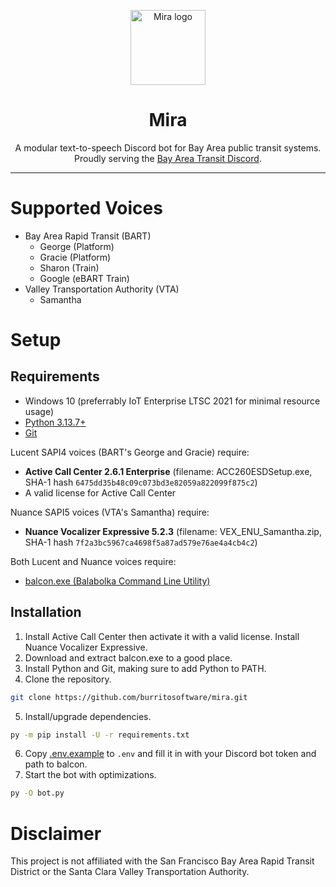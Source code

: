 <p align="center">
  <img src="https://owo.whats-th.is/3sSfXgb.png" alt="Mira logo" width="120"/>
</p>

<h1 align="center">Mira</h1>

<p align="center">
  A modular text-to-speech Discord bot for Bay Area public transit systems.
  <br>
  Proudly serving the <a href="https://discord.gg/bayareatransit">Bay Area Transit Discord</a>.
</p>

---

# Supported Voices
- Bay Area Rapid Transit (BART)
  - George (Platform)
  - Gracie (Platform)
  - Sharon (Train)
  - Google (eBART Train)
- Valley Transportation Authority (VTA)
  - Samantha

# Setup
## Requirements
- Windows 10 (preferrably IoT Enterprise LTSC 2021 for minimal resource usage)
- [Python 3.13.7+](https://www.python.org/downloads/)
- [Git](https://git-scm.com/downloads)

Lucent SAPI4 voices (BART's George and Gracie) require:
- **Active Call Center 2.6.1 Enterprise** (filename: ACC260ESDSetup.exe, SHA-1 hash `6475dd35b48c09c073bd3e82059a822099f875c2`)
- A valid license for Active Call Center

Nuance SAPI5 voices (VTA's Samantha) require:
- **Nuance Vocalizer Expressive 5.2.3** (filename: VEX_ENU_Samantha.zip, SHA-1 hash `7f2a3bc5967ca4698f5a87ad579e76ae4a4cb4c2`)

Both Lucent and Nuance voices require:
- [balcon.exe (Balabolka Command Line Utility)](https://www.cross-plus-a.com/bconsole.htm)

## Installation
1. Install Active Call Center then activate it with a valid license. Install Nuance Vocalizer Expressive.
2. Download and extract balcon.exe to a good place.
3. Install Python and Git, making sure to add Python to PATH.
4. Clone the repository.
```bash
git clone https://github.com/burritosoftware/mira.git
```
5. Install/upgrade dependencies.
```bash
py -m pip install -U -r requirements.txt
```
6. Copy [.env.example](.env.example) to `.env` and fill it in with your Discord bot token and path to balcon.
7. Start the bot with optimizations.
```bash
py -O bot.py
```

# Disclaimer
This project is not affiliated with the San Francisco Bay Area Rapid Transit District or the Santa Clara Valley Transportation Authority.